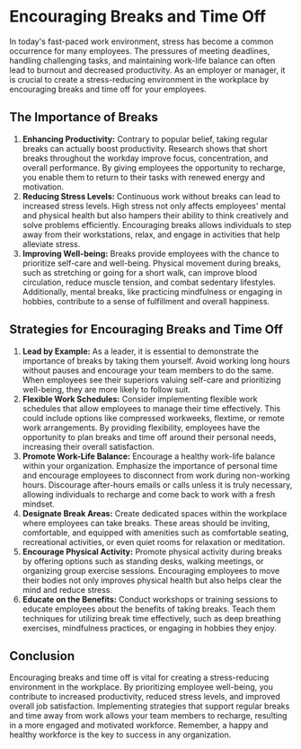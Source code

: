 # Encouraging Breaks and Time Off

In today's fast-paced work environment, stress has become a common occurrence for many employees. The pressures of meeting deadlines, handling challenging tasks, and maintaining work-life balance can often lead to burnout and decreased productivity. As an employer or manager, it is crucial to create a stress-reducing environment in the workplace by encouraging breaks and time off for your employees.

## The Importance of Breaks

1. **Enhancing Productivity:** Contrary to popular belief, taking regular breaks can actually boost productivity. Research shows that short breaks throughout the workday improve focus, concentration, and overall performance. By giving employees the opportunity to recharge, you enable them to return to their tasks with renewed energy and motivation.
2. **Reducing Stress Levels:** Continuous work without breaks can lead to increased stress levels. High stress not only affects employees' mental and physical health but also hampers their ability to think creatively and solve problems efficiently. Encouraging breaks allows individuals to step away from their workstations, relax, and engage in activities that help alleviate stress.
3. **Improving Well-being:** Breaks provide employees with the chance to prioritize self-care and well-being. Physical movement during breaks, such as stretching or going for a short walk, can improve blood circulation, reduce muscle tension, and combat sedentary lifestyles. Additionally, mental breaks, like practicing mindfulness or engaging in hobbies, contribute to a sense of fulfillment and overall happiness.

## Strategies for Encouraging Breaks and Time Off

1. **Lead by Example:** As a leader, it is essential to demonstrate the importance of breaks by taking them yourself. Avoid working long hours without pauses and encourage your team members to do the same. When employees see their superiors valuing self-care and prioritizing well-being, they are more likely to follow suit.
2. **Flexible Work Schedules:** Consider implementing flexible work schedules that allow employees to manage their time effectively. This could include options like compressed workweeks, flextime, or remote work arrangements. By providing flexibility, employees have the opportunity to plan breaks and time off around their personal needs, increasing their overall satisfaction.
3. **Promote Work-Life Balance:** Encourage a healthy work-life balance within your organization. Emphasize the importance of personal time and encourage employees to disconnect from work during non-working hours. Discourage after-hours emails or calls unless it is truly necessary, allowing individuals to recharge and come back to work with a fresh mindset.
4. **Designate Break Areas:** Create dedicated spaces within the workplace where employees can take breaks. These areas should be inviting, comfortable, and equipped with amenities such as comfortable seating, recreational activities, or even quiet rooms for relaxation or meditation.
5. **Encourage Physical Activity:** Promote physical activity during breaks by offering options such as standing desks, walking meetings, or organizing group exercise sessions. Encouraging employees to move their bodies not only improves physical health but also helps clear the mind and reduce stress.
6. **Educate on the Benefits:** Conduct workshops or training sessions to educate employees about the benefits of taking breaks. Teach them techniques for utilizing break time effectively, such as deep breathing exercises, mindfulness practices, or engaging in hobbies they enjoy.

## Conclusion

Encouraging breaks and time off is vital for creating a stress-reducing environment in the workplace. By prioritizing employee well-being, you contribute to increased productivity, reduced stress levels, and improved overall job satisfaction. Implementing strategies that support regular breaks and time away from work allows your team members to recharge, resulting in a more engaged and motivated workforce. Remember, a happy and healthy workforce is the key to success in any organization.
